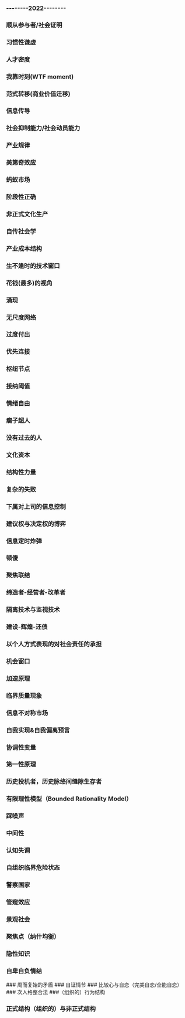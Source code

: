 ### --------2022--------
### 顺从参与者/社会证明
### 习惯性谦虚
### 人才密度
### 我靠时刻(WTF moment)
### 范式转移(商业价值迁移)
### 信息传导
### 社会抑制能力/社会动员能力
### 产业规律
### 美第奇效应
### 蚂蚁市场
### 阶段性正确
### 非正式文化生产
### 自传社会学
### 产业成本结构
### 生不逢时的技术窗口
### 花钱(最多)的视角
### 涌现
### 无尺度网络
### 过度付出
### 优先连接
### 枢纽节点
### 接纳阈值
### 情绪自由
### 瘸子超人
### 没有过去的人
### 文化资本
### 结构性力量
### 复杂的失败
### 下属对上司的信息控制
### 建议权与决定权的博弈
### 信息定时炸弹
### 顿傻
### 聚焦联结
### 缔造者-经营者-改革者
### 隔离技术与监视技术
### 建设-辉煌-还债
### 以个人方式表现的对社会责任的承担
### 机会窗口
### 加速原理
### 临界质量现象
### 信息不对称市场
### 自我实现&自我偏离预言
### 协调性变量
### 第一性原理
### 历史投机者，历史脉络间缝隙生存者
### 有限理性模型（Bounded Rationality Model）
### 踩噪声
### 中间性
### 认知失调
### 自组织临界危险状态
### 警察国家
### 管窥效应
### 景观社会
### 聚焦点（纳什均衡）
### 隐性知识
### 自卑自负情结
‌### 周而复始的矛盾
‌### 自证情节
‌### 比较心与自恋（完美自恋/全能自恋）
‌### 次人格整合法
###（组织的）行为结构
### 正式结构（组织的）与非正式结构